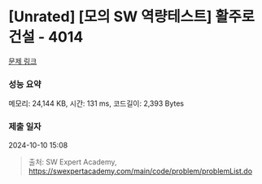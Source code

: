 # [Unrated] [모의 SW 역량테스트] 활주로 건설 - 4014 

[문제 링크](https://swexpertacademy.com/main/code/problem/problemDetail.do?contestProbId=AWIeW7FakkUDFAVH) 

### 성능 요약

메모리: 24,144 KB, 시간: 131 ms, 코드길이: 2,393 Bytes

### 제출 일자

2024-10-10 15:08



> 출처: SW Expert Academy, https://swexpertacademy.com/main/code/problem/problemList.do
